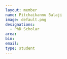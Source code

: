 ```yaml
---
layout: member
name: Pitchaikannu Balaji
image: default.png
designations: 
  - PhD Scholar
area:
bio:
email:
type: student
---
```

